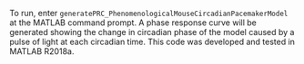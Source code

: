 To run, enter `generatePRC_PhenomenologicalMouseCircadianPacemakerModel` at the MATLAB command prompt. A phase response curve will be generated showing the change in circadian phase of the model caused by a pulse of light at each circadian time. This code was developed and tested in MATLAB R2018a.
